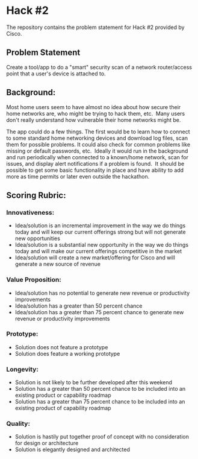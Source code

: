 # Hack #2
The repository contains the problem statement for Hack #2 provided by Cisco.

## Problem Statement

Create a tool/app to do a "smart" security scan of a network router/access point that a user's device is attached to.

## Background:

Most home users seem to have almost no idea about how secure their home networks are, who might be trying to hack them, etc.  Many users don't really understand how vulnerable their home networks might be.

The app could do a few things. The first would be to learn how to connect to some standard home networking devices and download log files, scan them for possible problems. It could also check for common problems like missing or default passwords, etc.  Ideally it would run in the background and run periodically when connected to a known/home network, scan for issues, and display alert notifications if a problem is found.  It should be possible to get some basic functionality in place and have ability to add more as time permits or later even outside the hackathon. 

## Scoring Rubric:

### Innovativeness:

- Idea/solution is an incremental improvement in the way we do things today and will keep our current offerings strong but will not generate new opportunities
- Idea/solution is a substantial new opportunity in the way we do things today and will make our current offerings competitive in the market
- Idea/solution will create a new market/offering for Cisco and will generate a new source of revenue

### Value Proposition:

- Idea/solution has no potential to generate new revenue or productivity improvements
- Idea/solution has a greater than 50 percent chance
- Idea/solution has a greater than 75 percent chance to generate new revenue or productivity improvements

### Prototype:
- Solution does not feature a prototype
- Solution does feature a working prototype

### Longevity:
- Solution is not likely to be further developed after this weekend
- Solution has a greater than 50 percent chance to be included into an existing product or capability roadmap
- Solution has a greater than 75 percent chance to be included into an existing product of capability roadmap

### Quality:

- Solution is hastily put together proof of concept with no consideration for design or architecture
- Solution is elegantly designed and architected
